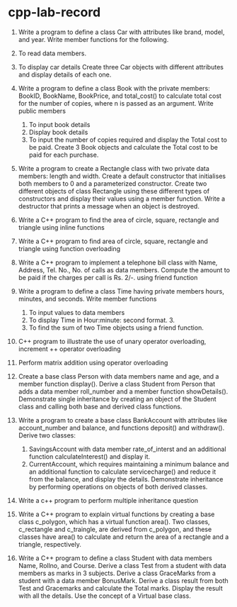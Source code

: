 # cpp-lab-record
1. Write a program to define a class Car with attributes like brand, model, and year. Write member
functions for the following.
  1. To read data members.
   2. To display car details
Create three Car objects with different attributes and display details of each one.
2. Write a program to define a class Book with the private members: BookID, BookName, BookPrice,
     and total_cost() to calculate total cost for the number of copies, where n is passed as an argument. 
     Write public members
      1. To input book details 
      2. Display book details 
      3. To input the number of copies required and display the Total cost to be paid.
     Create 3 Book objects and calculate the Total cost to be paid for each purchase.
            
  3. Write a program to create a Rectangle class with two private data members: length and width. 
     Create a default constructor that initialises both members to 0 and a parameterized constructor. 
     Create two different objects of class Rectangle using these different types of constructors and display 
     their values using a member function. Write a destructor that prints a message when an object is 
     destroyed.

  4. Write a C++ program to find the area of circle, square, rectangle and triangle using inline functions

  5. Write a C++ program to find area of circle, square, rectangle and triangle using function overloading

  6. Write a C++ program to implement a telephone bill class with Name, Address, Tel. No., No. of calls 
     as data members. Compute the amount to be paid if the charges per call is Rs. 2/-. using friend 
     function

  7. Write a program to define a class Time having private members hours, minutes, and seconds. 
     Write member functions
       1. To input values to data members
       2. To display Time in Hour:minute: second format. 3.
       3. To find the sum of two Time objects using a friend function.

  8. C++ program to illustrate the use of unary operator overloading, increment ++ operator
     overloading
  
  9. Perform matrix addition using operator overloading

  10. Create a base class Person with data members name and age, and a member function display().
      Derive a class Student from Person that adds a data member roll_number and a member function 
      showDetails(). Demonstrate single inheritance by creating an object of the Student class and calling
      both base and derived class functions.
  
  11. Write a program to create a base class BankAccount with attributes like account_number and
      balance, and functions deposit() and withdraw().
      Derive two classes:
        1. SavingsAccount with data member rate_of_interst and an additional function
           calculateInterest() and display it.
        2. CurrentAccount, which requires maintaining a minimum balance and an additional
           function to calculate servicecharge() and reduce it from the balance, and display the details.
           Demonstrate inheritance by performing operations on objects of both derived classes.

  12. Write a c++ program to perform multiple inheritance
question

  13. Write a C++ program to explain virtual functions by creating a base class c_polygon, which has a
      virtual function area(). Two classes, c_rectangle and c_traingle, are derived from c_polygon, and
      these classes have area() to calculate and return the area of a rectangle and a triangle, respectively.

  14. Write a C++ program to define a class Student with data members Name, Rollno, and Course.
      Derive a class Test from a student with data members as marks in 3 subjects. Derive a class
      GraceMarks from a student with a data member BonusMark. Derive a class result from both Test and
      Gracemarks and calculate the Total marks. Display the result with all the details. Use the concept of a
      Virtual base class.
